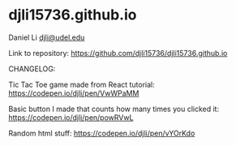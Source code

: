 # djli15736.github.io
Daniel Li djli@udel.edu

Link to repository: https://github.com/djli15736/djli15736.github.io

CHANGELOG:


Tic Tac Toe game made from React tutorial: https://codepen.io/djli/pen/VwWPaMM


Basic button I made that counts how many times you clicked it: https://codepen.io/djli/pen/powRVwL


Random html stuff: https://codepen.io/djli/pen/vYOrKdo
